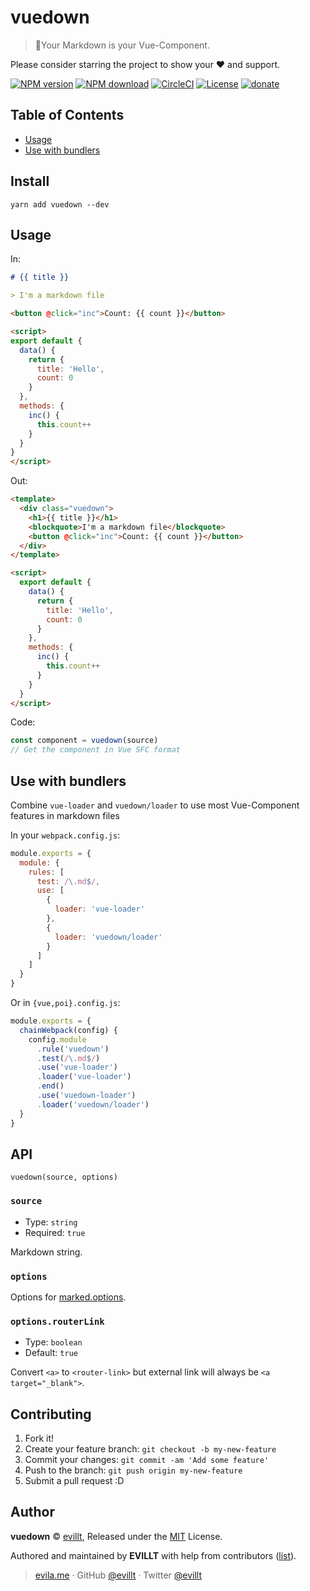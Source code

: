 # vuedown

> 📝Your Markdown is your Vue-Component.

Please consider starring the project to show your ❤️ and support.

[![NPM version](https://badgen.net/npm/v/vuedown?icon=npm)](https://npmjs.com/package/vuedown)
[![NPM download](https://badgen.net/npm/dm/vuedown?icon=npm)](https://npmjs.com/package/vuedown)
[![CircleCI](https://badgen.net/circleci/github/evillt/vuedown?icon=circleci)](https://circleci.com/gh/evillt/vuedown/tree/master)
[![License](https://badgen.net/npm/license/vuedown)](./LICENSE)
[![donate](https://badgen.net/badge/support%20me/donate/f2a)](https://donate.evila.me)

## Table of Contents

- [Usage](#Usage)
- [Use with bundlers](#Use-with-bundlers)

## Install

```console
yarn add vuedown --dev
```

## Usage

In:

```markdown
# {{ title }}

> I'm a markdown file

<button @click="inc">Count: {{ count }}</button>

<script>
export default {
  data() {
    return {
      title: 'Hello',
      count: 0
    }
  },
  methods: {
    inc() {
      this.count++
    }
  }
}
</script>
```

Out:

```html
<template>
  <div class="vuedown">
    <h1>{{ title }}</h1>
    <blockquote>I'm a markdown file</blockquote>
    <button @click="inc">Count: {{ count }}</button>
  </div>
</template>

<script>
  export default {
    data() {
      return {
        title: 'Hello',
        count: 0
      }
    },
    methods: {
      inc() {
        this.count++
      }
    }
  }
</script>
```

Code:

```js
const component = vuedown(source)
// Get the component in Vue SFC format
```

## Use with bundlers

Combine `vue-loader` and `vuedown/loader` to use most Vue-Component features in markdown files

In your `webpack.config.js`:

```js
module.exports = {
  module: {
    rules: [
      test: /\.md$/,
      use: [
        {
          loader: 'vue-loader'
        },
        {
          loader: 'vuedown/loader'
        }
      ]
    ]
  }
}
```

Or in `{vue,poi}.config.js`:

```js
module.exports = {
  chainWebpack(config) {
    config.module
      .rule('vuedown')
      .test(/\.md$/)
      .use('vue-loader')
      .loader('vue-loader')
      .end()
      .use('vuedown-loader')
      .loader('vuedown/loader')
  }
}
```

## API

`vuedown(source, options)`

### `source`

- Type: `string`
- Required: `true`

Markdown string.

### `options`

Options for [marked.options](https://marked.js.org/#/USING_ADVANCED.md#options).

### `options.routerLink`

- Type: `boolean`
- Default: `true`

Convert `<a>` to `<router-link>` but external link will always be `<a target="_blank">`.

## Contributing

1. Fork it!
2. Create your feature branch: `git checkout -b my-new-feature`
3. Commit your changes: `git commit -am 'Add some feature'`
4. Push to the branch: `git push origin my-new-feature`
5. Submit a pull request :D

## Author

**vuedown** © [evillt](https://github.com/evillt), Released under the [MIT](./LICENSE) License.

Authored and maintained by **EVILLT** with help from contributors ([list](https://github.com/evillt/vuedown/contributors)).

> [evila.me](https://evila.me) · GitHub [@evillt](https://github.com/evillt) · Twitter [@evillt](https://twitter.com/evillt)

